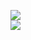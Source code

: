[![](https://img.shields.io/badge/Made%20With-Github%20Spray-lightgrey.svg?style=for-the-badge&logo=github)](https://github.com/Annihil/github-spray#1153)  
[![](https://i.imgur.com/2DrTn0Z.gif)](https://github.com/Annihil/github-spray)